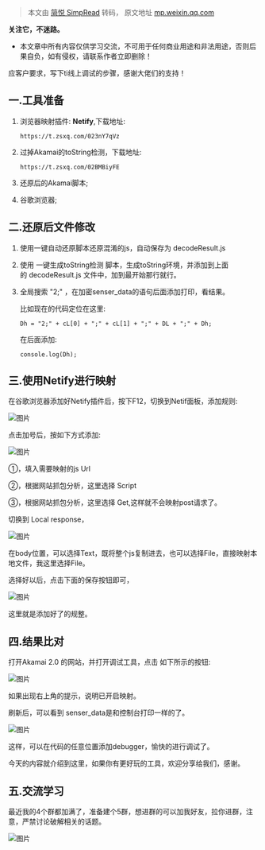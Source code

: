 > 本文由 [简悦 SimpRead](http://ksria.com/simpread/) 转码， 原文地址 [mp.weixin.qq.com](https://mp.weixin.qq.com/s?__biz=MzAwNTY1OTg0MQ==&mid=2647563627&idx=1&sn=b3ea92deda78329e29e1cece3b1433eb&chksm=832370c5b454f9d3ee9e748db825a6a53d9b5fe8b7d16acbaeeba15b5f8d892f3447815c2457&scene=126&&sessionid=1660619935#rd)

**关注它，不迷路。**

  

  

*   本文章中所有内容仅供学习交流，不可用于任何商业用途和非法用途，否则后果自负，如有侵权，请联系作者立即删除！
    

  

应客户要求，写下ti线上调试的步骤，感谢大佬们的支持！  

一.工具准备
------

1.  浏览器映射插件: **Netify**,下载地址:
    
      
    
    ```
    https://t.zsxq.com/023nY7qVz
    ```
    
2.  过掉Akamai的toString检测，下载地址:
    
      
    
    ```
    https://t.zsxq.com/02BMBiyFE
    ```
    
3.  还原后的Akamai脚本;
    
4.  谷歌浏览器;
    
      
    
      
    

二.还原后文件修改
---------

1.  使用一键自动还原脚本还原混淆的js，自动保存为 decodeResult.js
    
2.  使用 一键生成toString检测 脚本，生成toString环境，并添加到上面的 decodeResult.js 文件中，加到最开始那行就行。
    
3.  全局搜索 "2;" ，在加密senser_data的语句后面添加打印，看结果。
    
    比如现在的代码定位在这里:
    
    ```
    Dh = "2;" + cL[0] + ";" + cL[1] + ";" + DL + ";" + Dh;
    ```
    
    在后面添加:
    
      
    
    ```
    console.log(Dh);
    ```
    
      
    

三.使用Netify进行映射
--------------

在谷歌浏览器添加好Netify插件后，按下F12，切换到Netif面板，添加规则:

  

![图片](https://mmbiz.qpic.cn/mmbiz_png/Lll8tx0MDR0e7tkgMEZaHiaucWCB1EFGFSgjvTRegYLKajaE57xK8YSjtG9NcQuaUd1dviaMGdvCEQzGc6syVJGg/640?wx_fmt=png&wxfrom=5&wx_lazy=1&wx_co=1)

  

点击加号后，按如下方式添加:  

  

![图片](https://mmbiz.qpic.cn/mmbiz_png/Lll8tx0MDR0e7tkgMEZaHiaucWCB1EFGFn7onyiaicmgXWYiaSZufLu0sDQEvpbLlwt6hKiamV02A9oBObxHhhFFXxA/640?wx_fmt=png&wxfrom=5&wx_lazy=1&wx_co=1)

  

①，填入需要映射的js Url  

②，根据网站抓包分析，这里选择 Script

③，根据网站抓包分析，这里选择 Get,这样就不会映射post请求了。  

  

切换到 Local response，  

  

![图片](https://mmbiz.qpic.cn/mmbiz_png/Lll8tx0MDR0e7tkgMEZaHiaucWCB1EFGFTkj6gBsTz9fBWUibh2wwrpEYyl8IVNOeffkHqslSPXCtwTliaiagYd0fg/640?wx_fmt=png&wxfrom=5&wx_lazy=1&wx_co=1)

  

在body位置，可以选择Text，既将整个js复制进去，也可以选择File，直接映射本地文件，我这里选择File。  

  

选择好以后，点击下面的保存按钮即可，

  

![图片](https://mmbiz.qpic.cn/mmbiz_png/Lll8tx0MDR0e7tkgMEZaHiaucWCB1EFGFUSicty83WKBy89fxxiadyQNou0qwD9xb8CPBJRyIolKTH8gr2Q5ib3Q7g/640?wx_fmt=png&wxfrom=5&wx_lazy=1&wx_co=1)

  

这里就是添加好了的规整。

  

  

四.结果比对
------

打开Akamai 2.0 的网站，并打开调试工具，点击 如下所示的按钮:  

  

![图片](https://mmbiz.qpic.cn/mmbiz_png/Lll8tx0MDR0e7tkgMEZaHiaucWCB1EFGFEJOxgLs5J3M9srHPabEZBq6qNcMInKaib4op4ThAv3CYYT29nxAM1LA/640?wx_fmt=png&wxfrom=5&wx_lazy=1&wx_co=1)

  

  

如果出现右上角的提示，说明已开启映射。  

  

刷新后，可以看到 senser_data是和控制台打印一样的了。  

  

![图片](https://mmbiz.qpic.cn/mmbiz_png/Lll8tx0MDR0e7tkgMEZaHiaucWCB1EFGFpPrFNu56F1M13jCApRUQQQibkyt5nqlMW7ZsyC2ptydrCcAhic729KMg/640?wx_fmt=png&wxfrom=5&wx_lazy=1&wx_co=1)

  

这样，可以在代码的任意位置添加debugger，愉快的进行调试了。  

  

今天的内容就介绍到这里，如果你有更好玩的工具，欢迎分享给我们，感谢。

  

五.交流学习
------

  

最近我的4个群都加满了，准备建个5群，想进群的可以加我好友，拉你进群，注意，严禁讨论破解相关的话题。  

  

![图片](https://mmbiz.qpic.cn/mmbiz_jpg/Lll8tx0MDR0kCx9rvzFflV5uIzLHZwQ7BxgpibUhX1j1fD0KU6TUmYIiaxBP5ibqWibBqOTGn5cj200eW6MEZEB7Qw/640?wx_fmt=jpeg&wxfrom=5&wx_lazy=1&wx_co=1)